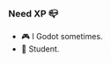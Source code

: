 ### Need XP 📪

<!--
**swadand/swadand** is a ✨ _special_ ✨ repository because its `README.md` (this file) appears on your GitHub profile.

Here are some ideas to get you started:-->

- 🎮️ I Godot sometimes.
- 💼 Student.


